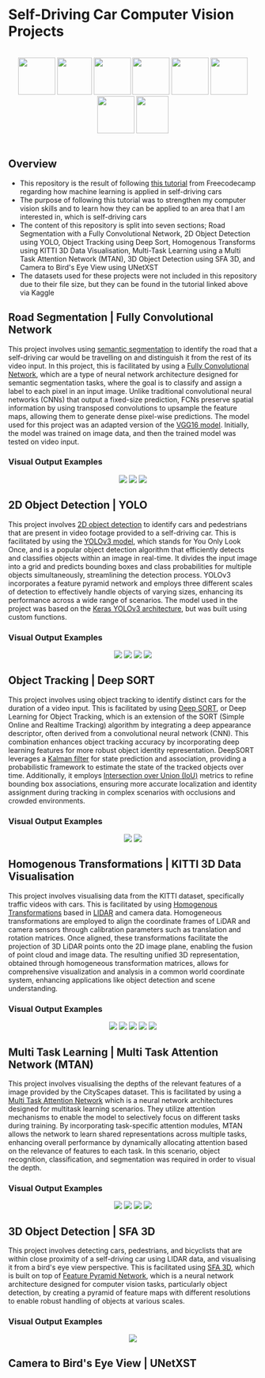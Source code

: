 # Self-Driving Car Computer Vision Projects

</br>
<div align="center">
<a href="https://www.python.org/"><img src="./readme-content/Python.png" width="75" height="75"></a>
<a href="https://jupyter.org/"><img src="./readme-content/Jupyter.png" width="70" height="75"></a>
<a href="https://numpy.org/"><img src="./readme-content/Numpy.png" width="75" height="75"></a>
<a href="https://matplotlib.org/"><img src="./readme-content/Matplotlib.png" width="75" height="75"></a>
<a href="https://www.tensorflow.org/"><img src="./readme-content/Tensorflow.png" width="75" height="75"></a>
<a href="https://opencv.org/"><img src="./readme-content/OpenCV.png" width="75" height="75"></a>
<a href="https://keras.io/"><img src="./readme-content/Keras.png" width="75" height="75"></a>
<a href="https://pytorch.org/"><img src="./readme-content/Pytorch.png" width="65" height="75"></a>
</div>

</br>

## Overview

- This repository is the result of following [this tutorial](https://www.youtube.com/watch?v=cPOtULagNnI) from Freecodecamp regarding how machine learning is applied in self-driving cars
- The purpose of following this tutorial was to strengthen my computer vision skills and to learn how they can be applied to an area that I am interested in, which is self-driving cars
- The content of this repository is split into seven sections; Road Segmentation with a Fully Convolutional Network, 2D Object Detection using YOLO, Object Tracking using Deep Sort, Homogenous Transforms using KITTI 3D Data Visualisation, Multi-Task Learning using a Multi Task Attention Network (MTAN), 3D Object Detection using SFA 3D, and Camera to Bird's Eye View using UNetXST
- The datasets used for these projects were not included in this repository due to their file size, but they can be found in the tutorial linked above via Kaggle

## Road Segmentation | Fully Convolutional Network

This project involves using [semantic segmentation](https://paperswithcode.com/task/semantic-segmentation) to identify the road that a self-driving car would be travelling on and distinguish it from the rest of its video input. In this project, this is facilitated by using a [Fully Convolutional Network](https://paperswithcode.com/method/fcn), which are a type of neural network architecture designed for semantic segmentation tasks, where the goal is to classify and assign a label to each pixel in an input image. Unlike traditional convolutional neural networks (CNNs) that output a fixed-size prediction, FCNs preserve spatial information by using transposed convolutions to upsample the feature maps, allowing them to generate dense pixel-wise predictions. The model used for this project was an adapted version of the [VGG16 model](https://datagen.tech/guides/computer-vision/vgg16/). Initially, the model was trained on image data, and then the trained model was tested on video input.

### Visual Output Examples

<div align="center">
<img src="./readme-content/1/Example1.PNG">
<img src="./readme-content/1/Example2.PNG">
<img src="./readme-content/1/Example3.PNG">
</div>

## 2D Object Detection | YOLO

This project involves [2D object detection](https://docs.viam.com/ml/vision/detection/) to identify cars and pedestrians that are present in video footage provided to a self-driving car. This is facilitated by using the [YOLOv3 model](https://viso.ai/deep-learning/yolov3-overview/), which stands for You Only Look Once, and is a popular object detection algorithm that efficiently detects and classifies objects within an image in real-time. It divides the input image into a grid and predicts bounding boxes and class probabilities for multiple objects simultaneously, streamlining the detection process. YOLOv3 incorporates a feature pyramid network and employs three different scales of detection to effectively handle objects of varying sizes, enhancing its performance across a wide range of scenarios. The model used in the project was based on the [Keras YOLOv3 architecture](https://github.com/experiencor/keras-yolo3), but was built using custom functions.

### Visual Output Examples

<div align="center">
<img src="./readme-content/2/Example1.PNG">
<img src="./readme-content/2/Example2.PNG">
<img src="./readme-content/2/Example3.PNG">
<img src="./readme-content/2/Example4.PNG">
</div>

## Object Tracking | Deep SORT

This project involves using object tracking to identify distinct cars for the duration of a video input. This is facilitated by using [Deep SORT](https://arxiv.org/abs/1703.07402), or Deep Learning for Object Tracking, which is an extension of the SORT (Simple Online and Realtime Tracking) algorithm by integrating a deep appearance descriptor, often derived from a convolutional neural network (CNN). This combination enhances object tracking accuracy by incorporating deep learning features for more robust object identity representation. DeepSORT leverages a [Kalman filter](https://www.kalmanfilter.net/default.aspx#:~:text=The%20Kalman%20Filter%20is%20a%20widely%20used%20estimation%20algorithm%20that,measurements%20are%20imprecise%20and%20uncertain.) for state prediction and association, providing a probabilistic framework to estimate the state of the tracked objects over time. Additionally, it employs [Intersection over Union (IoU)](https://www.v7labs.com/blog/intersection-over-union-guide) metrics to refine bounding box associations, ensuring more accurate localization and identity assignment during tracking in complex scenarios with occlusions and crowded environments.

### Visual Output Examples

<div align="center">
<img src="./readme-content/3/Example1.PNG">
<img src="./readme-content/3/Example2.PNG">
</div>

## Homogenous Transformations | KITTI 3D Data Visualisation

This project involves visualising data from the KITTI dataset, specifically traffic videos with cars. This is facilitated by using [Homogenous Transformations](https://mecharithm.com/learning/lesson/homogenous-transformation-matrices-configurations-in-robotics-12) based in [LIDAR](https://geoslam.com/what-is-lidar/) and camera data. Homogeneous transformations are employed to align the coordinate frames of LiDAR and camera sensors through calibration parameters such as translation and rotation matrices. Once aligned, these transformations facilitate the projection of 3D LiDAR points onto the 2D image plane, enabling the fusion of point cloud and image data. The resulting unified 3D representation, obtained through homogeneous transformation matrices, allows for comprehensive visualization and analysis in a common world coordinate system, enhancing applications like object detection and scene understanding.

### Visual Output Examples

<div align="center">
<img src="./readme-content/4/Example1.PNG">
<img src="./readme-content/4/Example2.PNG">
<img src="./readme-content/4/Example3.PNG">
<img src="./readme-content/4/Example4.PNG">
<img src="./readme-content/4/Example5.PNG">
</div>

## Multi Task Learning | Multi Task Attention Network (MTAN)

This project involves visualising the depths of the relevant features of a image provided by the CityScapes dataset. This is facilitated by using a [Multi Task Attention Network](https://arxiv.org/abs/1803.10704) which is a neural network architectures designed for multitask learning scenarios. They utilize attention mechanisms to enable the model to selectively focus on different tasks during training. By incorporating task-specific attention modules, MTAN allows the network to learn shared representations across multiple tasks, enhancing overall performance by dynamically allocating attention based on the relevance of features to each task. In this scenario, object recognition, classification, and segmentation was required in order to visual the depth.

### Visual Output Examples

<div align="center">
<img src="./readme-content/5/Example1.PNG">
<img src="./readme-content/5/Example2.PNG">
<img src="./readme-content/5/Example3.PNG">
<img src="./readme-content/5/Example4.PNG">
</div>

## 3D Object Detection | SFA 3D

This project involves detecting cars, pedestrians, and bicyclists that are within close proximity of a self-driving car using LIDAR data, and visualising it from a bird's eye view perspective. This is facilitated using [SFA 3D](https://github.com/maudzung/SFA3D), which is built on top of [Feature Pyramid Network](https://arxiv.org/abs/1612.03144), which is a neural network architecture designed for computer vision tasks, particularly object detection, by creating a pyramid of feature maps with different resolutions to enable robust handling of objects at various scales.

### Visual Output Examples

<div align="center">
<img src="./readme-content/6/Example1.PNG">
</div>

## Camera to Bird's Eye View | UNetXST
